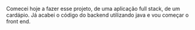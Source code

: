 Comecei hoje a fazer esse projeto, de uma aplicação full stack, de um cardápio. Já acabei o código do backend utilizando java e vou começar o front end.
